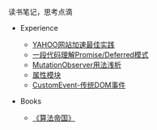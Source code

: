 读书笔记，思考点滴

- Experience

  - [YAHOO网站加速最佳实践][1]
  - [一段代码理解Promise/Deferred模式][2]
  - [MutationObserver用法浅析][4]
  - [属性模块][5]
  - [CustomEvent-传统DOM事件][6]
- Books

  - [《算法帝国》][3]


  [1]: https://github.com/fwon/blog/issues/1
  [2]: https://github.com/fwon/blog/issues/2
  [3]: http://linux.cn/article-3142-1.html?fromuid=1
  [4]: https://github.com/fwon/blog/issues/5
  [5]: https://github.com/fwon/blog/issues/6
  [6]: https://github.com/fwon/blog/issues/7
